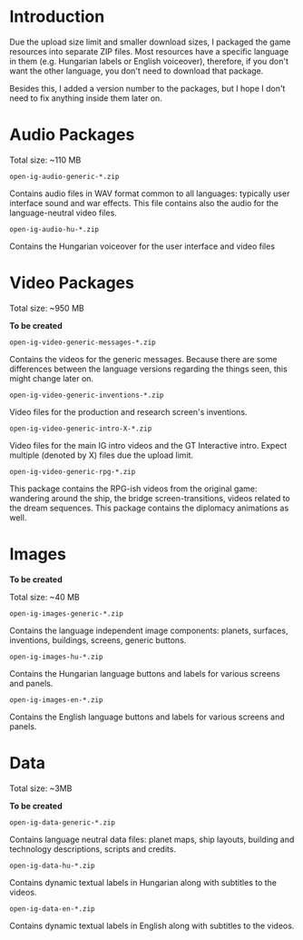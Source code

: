 # Introduction #

Due the upload size limit and smaller download sizes, I packaged the game resources into separate ZIP files. Most resources have a specific language in them (e.g. Hungarian labels or English voiceover), therefore, if you don't want the other language, you don't need to download that package.

Besides this, I added a version number to the packages, but I hope I don't need to fix anything inside them later on.

# Audio Packages #

Total size: ~110 MB

` open-ig-audio-generic-*.zip `

Contains audio files in WAV format common to all languages: typically user interface sound and war effects. This file contains also the audio for the language-neutral video files.

` open-ig-audio-hu-*.zip `

Contains the Hungarian voiceover for the user interface and video files

# Video Packages #

Total size: ~950 MB

**To be created**

` open-ig-video-generic-messages-*.zip `

Contains the videos for the generic messages. Because there are some differences between the language versions regarding the things seen, this might change later on.

` open-ig-video-generic-inventions-*.zip `

Video files for the production and research screen's inventions.

` open-ig-video-generic-intro-X-*.zip `

Video files for the main IG intro videos and the GT Interactive intro. Expect multiple (denoted by X) files due the upload limit.

` open-ig-video-generic-rpg-*.zip `

This package contains the RPG-ish videos from the original game: wandering around the ship, the bridge screen-transitions, videos related to the dream sequences. This package contains the diplomacy animations as well.

# Images #

**To be created**

Total size: ~40 MB

` open-ig-images-generic-*.zip `

Contains the language independent image components: planets, surfaces, inventions, buildings, screens, generic buttons.

` open-ig-images-hu-*.zip `

Contains the Hungarian language buttons and labels for various screens and panels.

` open-ig-images-en-*.zip `

Contains the English language buttons and labels for various screens and panels.

# Data #

Total size: ~3MB

**To be created**

` open-ig-data-generic-*.zip `

Contains language neutral data files: planet maps, ship layouts, building and technology descriptions, scripts and credits.

` open-ig-data-hu-*.zip `

Contains dynamic textual labels in Hungarian along with subtitles to the videos.

` open-ig-data-en-*.zip `

Contains dynamic textual labels in English along with subtitles to the videos.